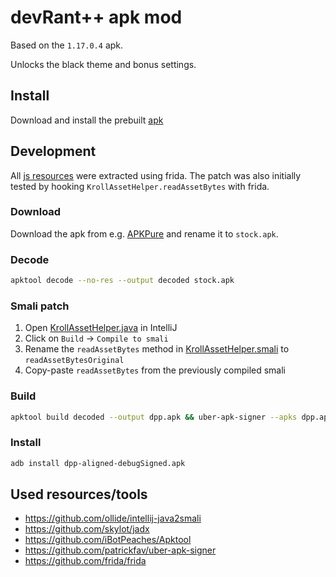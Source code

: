 # devRant++ apk mod

Based on the `1.17.0.4` apk.

Unlocks the black theme and bonus settings.

## Install

Download and install the prebuilt [apk](dpp-aligned-debugSigned.apk?raw=1)

## Development

All [js resources](Resources) were extracted using frida.
The patch was also initially tested by hooking `KrollAssetHelper.readAssetBytes` with frida.

### Download

Download the apk from e.g. [APKPure](https://apkpure.com/devrant/com.hexicallabs.devrant) and rename it to `stock.apk`.

### Decode

```sh
apktool decode --no-res --output decoded stock.apk 
```

### Smali patch

1. Open [KrollAssetHelper.java](src/org/appcelerator/kroll/util/KrollAssetHelper.java) in IntelliJ
2. Click on `Build` -> `Compile to smali`
3. Rename the `readAssetBytes` method in [KrollAssetHelper.smali](src/org/appcelerator/kroll/util/KrollAssetHelper.smali) to `readAssetBytesOriginal`
4. Copy-paste `readAssetBytes` from the previously compiled smali

### Build

```sh
apktool build decoded --output dpp.apk && uber-apk-signer --apks dpp.apk
```

### Install

```sh
adb install dpp-aligned-debugSigned.apk
```

## Used resources/tools

- https://github.com/ollide/intellij-java2smali
- https://github.com/skylot/jadx
- https://github.com/iBotPeaches/Apktool
- https://github.com/patrickfav/uber-apk-signer
- https://github.com/frida/frida